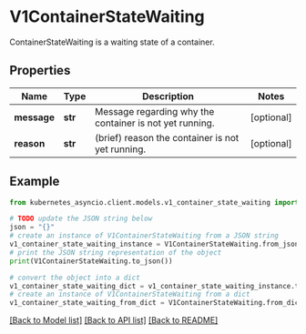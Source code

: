 # V1ContainerStateWaiting

ContainerStateWaiting is a waiting state of a container.

## Properties

Name | Type | Description | Notes
------------ | ------------- | ------------- | -------------
**message** | **str** | Message regarding why the container is not yet running. | [optional] 
**reason** | **str** | (brief) reason the container is not yet running. | [optional] 

## Example

```python
from kubernetes_asyncio.client.models.v1_container_state_waiting import V1ContainerStateWaiting

# TODO update the JSON string below
json = "{}"
# create an instance of V1ContainerStateWaiting from a JSON string
v1_container_state_waiting_instance = V1ContainerStateWaiting.from_json(json)
# print the JSON string representation of the object
print(V1ContainerStateWaiting.to_json())

# convert the object into a dict
v1_container_state_waiting_dict = v1_container_state_waiting_instance.to_dict()
# create an instance of V1ContainerStateWaiting from a dict
v1_container_state_waiting_from_dict = V1ContainerStateWaiting.from_dict(v1_container_state_waiting_dict)
```
[[Back to Model list]](../README.md#documentation-for-models) [[Back to API list]](../README.md#documentation-for-api-endpoints) [[Back to README]](../README.md)


